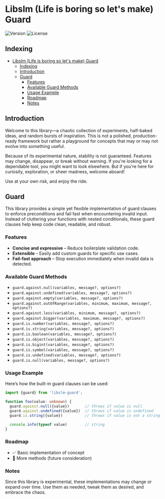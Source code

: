 # Libslm (Life is boring so let's make) Guard

![Version](https://img.shields.io/github/package-json/v/Hulle107/libslm-guard?style=for-the-badge)
![License](https://img.shields.io/github/license/Hulle107/libslm-guard?style=for-the-badge)

## Indexing
- [Libslm (Life is boring so let's make) Guard](#libslm-life-is-boring-so-lets-make-guard)
  - [Indexing](#indexing)
  - [Introduction](#introduction)
  - [Guard](#guard)
    - [Features](#features)
    - [Available Guard Methods](#available-guard-methods)
    - [Usage Example](#usage-example)
    - [Roadmap](#roadmap)
    - [Notes](#notes)

## Introduction
Welcome to this library—a chaotic collection of experiments, half-baked ideas, and random bursts of inspiration. This is not a polished, production-ready framework but rather a playground for concepts that may or may not evolve into something useful.

Because of its experimental nature, stability is not guaranteed. Features may change, disappear, or break without warning. If you're looking for a dependable tool, you might want to look elsewhere. But if you're here for curiosity, exploration, or sheer madness, welcome aboard!

Use at your own risk, and enjoy the ride.

## Guard
This library provides a simple yet flexible implementation of guard clauses to enforce preconditions and fail fast when encountering invalid input. Instead of cluttering your functions with nested conditionals, these guard clauses help keep code clean, readable, and robust.

### Features
- **Concise and expressive** – Reduce boilerplate validation code.
- **Extensible** – Easily add custom guards for specific use cases.
- **Fail-fast approach** – Stop execution immediately when invalid data is detected.

### Available Guard Methods
- `guard.against.null(variables, message?, options?)`
- `guard.against.undefined(variables, message?, options?)`
- `guard.against.empty(variables, message?, options?)`
- `guard.against.outOfRange(variables, minimum, maximum, message?, options?)`
- `guard.against.less(variables, minimum, message?, options?)`
- `guard.against.bigger(variables, maximum, message?, options?)`
- `guard.is.number(variables, message?, options?)`
- `guard.is.string(variables, message?, options?)`
- `guard.is.boolean(variables, message?, options?)`
- `guard.is.object(variables, message?, options?)`
- `guard.is.bigint(variables, message?, options?)`
- `guard.is.symbol(variables, message?, options?)`
- `guard.is.undefined(variables, message?, options?)`
- `guard.is.null(variables, message?, options?)`

### Usage Example
Here’s how the built-in guard clauses can be used:
```typescript
import {guard} from 'libslm-guard';

function foo(value: unknown) {
  guard.against.null({value})       // throws if value is null
  guard.against.undefined({value})  // throws if value is undefined
  guard.is.string({value})          // throws if value is not a string

  console.info(typeof value)        // string
}
```

### Roadmap
- ✅ Basic implementation of concept
- 🔲 More methods (future consideration)

### Notes
Since this library is experimental, these implementations may change or expand over time. Use them as needed, tweak them as desired, and embrace the chaos.